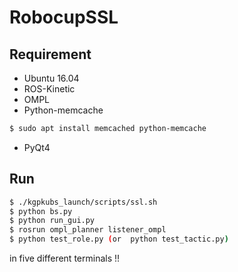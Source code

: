 # RobocupSSL
## Requirement
* Ubuntu 16.04
* ROS-Kinetic
* OMPL
* Python-memcache
```bash
$ sudo apt install memcached python-memcache
```
* PyQt4
## Run 
```bash
$ ./kgpkubs_launch/scripts/ssl.sh
$ python bs.py
$ python run_gui.py
$ rosrun ompl_planner listener_ompl 
$ python test_role.py (or  python test_tactic.py)
```
in five different terminals !!
